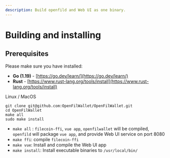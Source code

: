 ```yaml
---
description: Build openfild and Web UI as one binary.
---
```


# Building and installing

## Prerequisites

Please make sure you have installed:

* **Go (1.19)** - [https://go.dev/learn/](https://go.dev/learn/)
* **Rust** - [https://www.rust-lang.org/tools/install](https://www.rust-lang.org/tools/install)

Linux / MacOS

```
git clone git@github.com:OpenFilWallet/OpenFilWallet.git
cd OpenFilWallet
make all
sudo make install
```

* `make all` :  `filecoin-ffi`, `vue app`, `openfilwallet` will be compiled, `openfild` will package `vue app`, and provide Web UI service on port 8080
* `make ffi`: compile `filecoin-ffi`
* `make vue`: Install and compile the Web UI app
* `make install`: Install executable binaries to `/usr/local/bin/`

